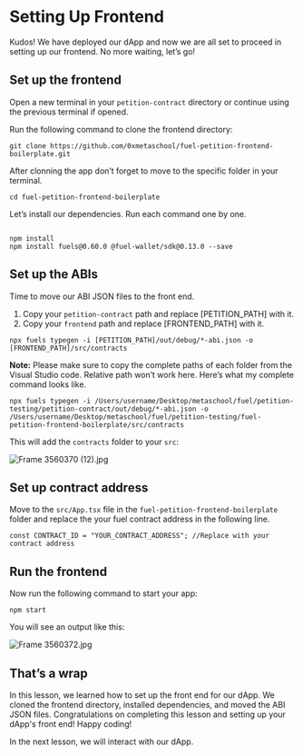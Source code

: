 # Setting Up Frontend

Kudos! We have deployed our dApp and now we are all set to proceed in setting up our frontend. No more waiting, let’s go!

## Set up the frontend

Open a new terminal in your `petition-contract` directory or continue using the previous terminal if opened. 

Run the following command to clone the frontend directory:

```
git clone https://github.com/0xmetaschool/fuel-petition-frontend-boilerplate.git
```

After clonning the app don’t forget to move to the specific folder in your terminal.

```
cd fuel-petition-frontend-boilerplate
```

Let’s install our dependencies. Run each command one by one.

```

npm install
npm install fuels@0.60.0 @fuel-wallet/sdk@0.13.0 --save
```

## Set up the ABIs

Time to move our ABI JSON files to the front end.

1. Copy your `petition-contract` path and replace [PETITION_PATH] with it.
2. Copy your `frontend` path and replace [FRONTEND_PATH] with it.

```
npx fuels typegen -i [PETITION_PATH]/out/debug/*-abi.json -o [FRONTEND_PATH]/src/contracts
```

**Note:** Please make sure to copy the complete paths of each folder from the Visual Studio code. Relative path won’t work here. Here’s what my complete command looks like.

```
npx fuels typegen -i /Users/username/Desktop/metaschool/fuel/petition-testing/petition-contract/out/debug/*-abi.json -o /Users/username/Desktop/metaschool/fuel/petition-testing/fuel-petition-frontend-boilerplate/src/contracts
```

This will add the `contracts` folder to your `src`:

![Frame 3560370 (12).jpg](https://github.com/0xmetaschool/Learning-Projects/blob/main/assests_for_all/assets_for_petition_fuel/Setting%20up%20Frontend/Frame_3560370_(12).jpg?raw=true)

## Set up contract address

Move to the `src/App.tsx` file in the `fuel-petition-frontend-boilerplate` folder and replace the your fuel contract address in the following line.

```
const CONTRACT_ID = "YOUR_CONTRACT_ADDRESS"; //Replace with your contract address
```

## Run the frontend

Now run the following command to start your app:

```
npm start
```

You will see an output like this:

![Frame 3560372.jpg](https://github.com/0xmetaschool/Learning-Projects/blob/main/assests_for_all/assets_for_petition_fuel/Setting%20up%20Frontend/Frame_3560372.jpg?raw=true)

## That’s a wrap

In this lesson, we learned how to set up the front end for our dApp. We cloned the frontend directory, installed dependencies, and moved the ABI JSON files. Congratulations on completing this lesson and setting up your dApp's front end! Happy coding!

In the next lesson, we will interact with our dApp.